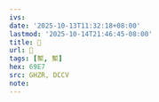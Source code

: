 ```yaml
---
ivs:
date: '2025-10-13T11:32:18+08:00'
lastmod: '2025-10-14T21:46:45-08:00'
title: 󰬚
url: 󰬚
tags: [槧, 槧]
hex: 69E7
src: GHZR, DCCV
note:
---
```

